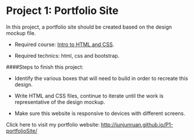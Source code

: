# Project 1: Portfolio Site

In this project, a portfolio site should be created based on the design mockup file.

- Required course: [Intro to HTML and CSS](https://www.udacity.com/course/intro-to-html-and-css--ud304).

- Required technics: html, css and bootstrap.

####Steps to finish this project:

- Identify the various boxes that will need to build in order to recreate this design.

- Write HTML and CSS files, continue to iterate until the work is representative of the design mockup.

- Make sure this website is responsive to devices with different screens.

Click here to visit my portfolio website: http://junjunruan.github.io/P1-portfolioSite/
